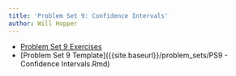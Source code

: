 ```yaml
---
title: 'Problem Set 9: Confidence Intervals'
author: Will Hopper
---
```


* [Problem Set 9 Exercises]({{site.baseurl}}/problem_sets/PS9-Confidence-Intervals.html) 
* [Problem Set 9 Template]({{site.baseurl}}/problem_sets/PS9 - Confidence Intervals.Rmd) 
